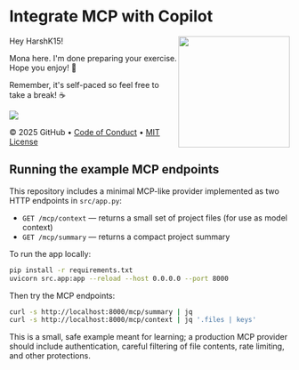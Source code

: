 # Integrate MCP with Copilot

<img src="https://octodex.github.com/images/Professortocat_v2.png" align="right" height="200px" />

Hey HarshK15!

Mona here. I'm done preparing your exercise. Hope you enjoy! 💚

Remember, it's self-paced so feel free to take a break! ☕️

[![](https://img.shields.io/badge/Go%20to%20Exercise-%E2%86%92-1f883d?style=for-the-badge&logo=github&labelColor=197935)](https://github.com/HarshK15/skills-integrate-mcp-with-copilot/issues/1)


&copy; 2025 GitHub &bull; [Code of Conduct](https://www.contributor-covenant.org/version/2/1/code_of_conduct/code_of_conduct.md) &bull; [MIT License](https://gh.io/mit)

## Running the example MCP endpoints

This repository includes a minimal MCP-like provider implemented as two HTTP
endpoints in `src/app.py`:

- `GET /mcp/context` — returns a small set of project files (for use as model
	context)
- `GET /mcp/summary` — returns a compact project summary

To run the app locally:

```bash
pip install -r requirements.txt
uvicorn src.app:app --reload --host 0.0.0.0 --port 8000
```

Then try the MCP endpoints:

```bash
curl -s http://localhost:8000/mcp/summary | jq
curl -s http://localhost:8000/mcp/context | jq '.files | keys'
```

This is a small, safe example meant for learning; a production MCP provider
should include authentication, careful filtering of file contents, rate
limiting, and other protections.

